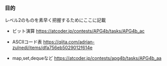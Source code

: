 ### 目的
レベル2のものを素早く把握するためにここに記載

- ビット演算
https://atcoder.jp/contests/APG4b/tasks/APG4b_ac

- ASCIIコード表
https://qiita.com/adrian-zulnedi/items/dfa756eb5029012f614e

- map,set,dequeなど
https://atcoder.jp/contests/apg4b/tasks/APG4b_aa